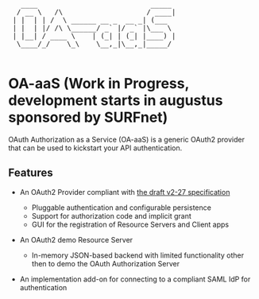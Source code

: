<pre>

   ____                           _____ 
  / __ \   /\                    / ____|
 | |  | | /  \ ______ __ _  __ _| (___  
 | |  | |/ /\ \______/ _` |/ _` |\___ \ 
 | |__| / ____ \    | (_| | (_| |____) |
  \____/_/    \_\    \__,_|\__,_|_____/ 

</pre>
OA-aaS (Work in Progress, development starts in augustus sponsored by SURFnet)
======

OAuth Authorization as a Service (OA-aaS) is a generic OAuth2 provider that can be used to kickstart your API authentication. 

Features
--------

- An OAuth2 Provider compliant with [the draft v2-27 specification](http://tools.ietf.org/html/draft-ietf-oauth-v2-27) 
  * Pluggable authentication and configurable persistence 
  * Support for authorization code and implicit grant 
  * GUI for the registration of Resource Servers and Client apps

- An OAuth2 demo Resource Server
  * In-memory JSON-based backend with limited functionality other then to demo the OAuth Authorization Server

- An implementation add-on for connecting to a compliant SAML IdP for authentication